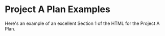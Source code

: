 # Project A Plan Examples

Here's an example of an excellent Section 1 of the HTML for the Project A Plan.

[](projA_plan_section1.png)
